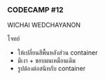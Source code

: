 ### CODECAMP #12
WICHAI WEDCHAYANON

โจทย์
 - ให้เปลี่ยนสีพื้นหลังส่วน container
 - มีเงา + ขอบมนเหมือนเดิม
 - รูปต้องต่อสนิทกับ container
